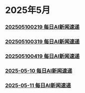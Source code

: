 # 2025年5月
### [202505100219 每日AI新闻速递](./202505100219.md)
### [202505100319 每日AI新闻速递](./202505100319.md)
### [202505100419 每日AI新闻速递](./202505100419.md)

### [2025-05-10 每日AI新闻速递](./2025-05-10.md)
### [2025-05-11 每日AI新闻速递](./2025-05-11.md)